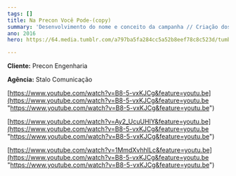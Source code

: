 ```yaml
---
tags: []
title: Na Precon Você Pode-(copy)
summary: 'Desenvolvimento do nome e conceito da campanha // Criação dos roteiros '
ano: 2016
hero: https://64.media.tumblr.com/a797ba5fa284cc5a52b8eef78c8c523d/tumblr_n0sns6x6X31tsd7eso2_500.jpg

---
```

**Cliente:** Precon Engenharia

**Agência:** Stalo Comunicação

[https://www.youtube.com/watch?v=B8-5-vxKJCg&feature=youtu.be](https://www.youtube.com/watch?v=B8-5-vxKJCg&feature=youtu.be "https://www.youtube.com/watch?v=B8-5-vxKJCg&feature=youtu.be")

[https://www.youtube.com/watch?v=Ay2_UcuUHIY&feature=youtu.be](https://www.youtube.com/watch?v=B8-5-vxKJCg&feature=youtu.be "https://www.youtube.com/watch?v=B8-5-vxKJCg&feature=youtu.be")

[https://www.youtube.com/watch?v=1MmdXvhhILc&feature=youtu.be](https://www.youtube.com/watch?v=B8-5-vxKJCg&feature=youtu.be "https://www.youtube.com/watch?v=B8-5-vxKJCg&feature=youtu.be")